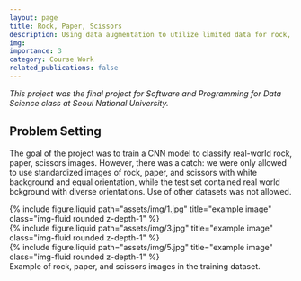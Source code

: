 ```yaml
---
layout: page
title: Rock, Paper, Scissors
description: Using data augmentation to utilize limited data for rock, paper, scissors classifcation with CNN model.
img:
importance: 3
category: Course Work
related_publications: false
---
```


*This project was the final project for Software and Programming for Data Science class at Seoul National University.*

## Problem Setting

The goal of the project was to train a CNN model to classify real-world rock, paper, scissors images. However, there was a catch: we were only allowed to use standardized images of rock, paper, and scissors with white background and equal orientation, while the test set contained real world bckground with diverse orientations. Use of other datasets was not allowed.

<div class="row">
    <div class="col-sm mt-3 mt-md-0">
        {% include figure.liquid path="assets/img/1.jpg" title="example image" class="img-fluid rounded z-depth-1" %}
    </div>
    <div class="col-sm mt-3 mt-md-0">
        {% include figure.liquid path="assets/img/3.jpg" title="example image" class="img-fluid rounded z-depth-1" %}
    </div>
    <div class="col-sm mt-3 mt-md-0">
        {% include figure.liquid path="assets/img/5.jpg" title="example image" class="img-fluid rounded z-depth-1" %}
    </div>
</div>
<div class="caption">
    Example of rock, paper, and scissors images in the training dataset.
</div>
